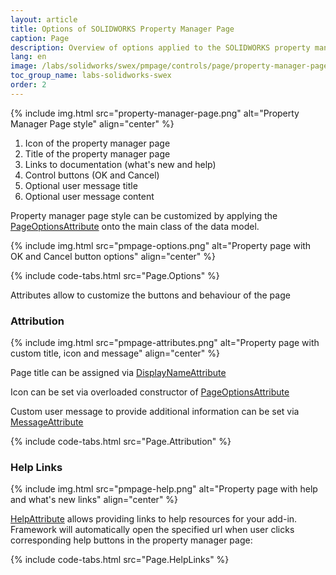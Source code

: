 ```yaml
---
layout: article
title: Options of SOLIDWORKS Property Manager Page
caption: Page
description: Overview of options applied to the SOLIDWORKS property manager page itself
lang: en
image: /labs/solidworks/swex/pmpage/controls/page/property-manager-page.png
toc_group_name: labs-solidworks-swex
order: 2
---
```

{% include img.html src="property-manager-page.png" alt="Property Manager Page style" align="center" %}

1. Icon of the property manager page
1. Title of the property manager page
1. Links to documentation (what's new and help)
1. Control buttons (OK and Cancel)
1. Optional user message title
1. Optional user message content

Property manager page style can be customized by applying the [PageOptionsAttribute](https://docs.codestack.net/swex/pmpage/html/T_CodeStack_SwEx_PMPage_Attributes_PageOptionsAttribute.htm) onto the main class of the data model.

{% include img.html src="pmpage-options.png" alt="Property page with OK and Cancel button options" align="center" %}

{% include code-tabs.html src="Page.Options" %}

Attributes allow to customize the buttons and behaviour of the page

### Attribution

{% include img.html src="pmpage-attributes.png" alt="Property page with custom title, icon and message" align="center" %}

Page title can be assigned via [DisplayNameAttribute](https://docs.microsoft.com/en-us/dotnet/api/system.componentmodel.displaynameattribute?view=netframework-4.7.2)

Icon can be set via overloaded constructor of [PageOptionsAttribute](https://docs.codestack.net/swex/pmpage/html/M_CodeStack_SwEx_PMPage_Attributes_PageOptionsAttribute__ctor_1.htm)

Custom user message to provide additional information can be set via [MessageAttribute](https://docs.codestack.net/swex/pmpage/html/T_CodeStack_SwEx_PMPage_Attributes_MessageAttribute.htm)

{% include code-tabs.html src="Page.Attribution" %}

### Help Links

{% include img.html src="pmpage-help.png" alt="Property page with help and what's new links" align="center" %}

[HelpAttribute](https://docs.codestack.net/swex/pmpage/html/T_CodeStack_SwEx_PMPage_Attributes_HelpAttribute.htm) allows providing links to help resources for your add-in. Framework will automatically open the specified url when user clicks corresponding help buttons in the property manager page:

{% include code-tabs.html src="Page.HelpLinks" %}
